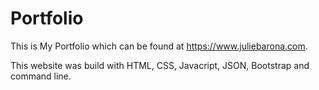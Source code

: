 # Portfolio
 This is My Portfolio which can be found at https://www.juliebarona.com.

This website was build with HTML, CSS, Javacript, JSON, Bootstrap and command line. 
